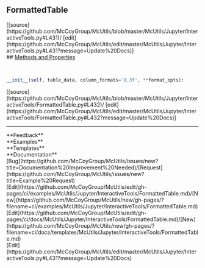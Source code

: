 ## <a id="McUtils.McUtils.Jupyter.InteractiveTools.FormattedTable">FormattedTable</a> 

<div class="docs-source-link" markdown="1">
[[source](https://github.com/McCoyGroup/McUtils/blob/master/McUtils/Jupyter/InteractiveTools.py#L431)/
[edit](https://github.com/McCoyGroup/McUtils/edit/master/McUtils/Jupyter/InteractiveTools.py#L431?message=Update%20Docs)]
</div>









<div class="collapsible-section">
 <div class="collapsible-section collapsible-section-header" markdown="1">
## <a class="collapse-link" data-toggle="collapse" href="#methods" markdown="1"> Methods and Properties</a> <a class="float-right" data-toggle="collapse" href="#methods"><i class="fa fa-chevron-down"></i></a>
 </div>
 <div class="collapsible-section collapsible-section-body collapse show" id="methods" markdown="1">
 
<a id="McUtils.McUtils.Jupyter.InteractiveTools.FormattedTable.__init__" class="docs-object-method">&nbsp;</a> 
```python
__init__(self, table_data, column_formats='8.3f', **format_opts): 
```
<div class="docs-source-link" markdown="1">
[[source](https://github.com/McCoyGroup/McUtils/blob/master/McUtils/Jupyter/InteractiveTools/FormattedTable.py#L432)/
[edit](https://github.com/McCoyGroup/McUtils/edit/master/McUtils/Jupyter/InteractiveTools/FormattedTable.py#L432?message=Update%20Docs)]
</div>
 </div>
</div>












---


<div markdown="1" class="text-secondary">
<div class="container">
  <div class="row">
   <div class="col" markdown="1">
**Feedback**   
</div>
   <div class="col" markdown="1">
**Examples**   
</div>
   <div class="col" markdown="1">
**Templates**   
</div>
   <div class="col" markdown="1">
**Documentation**   
</div>
   <div class="col" markdown="1">
   
</div>
   <div class="col" markdown="1">
   
</div>
   <div class="col" markdown="1">
   
</div>
</div>
  <div class="row">
   <div class="col" markdown="1">
[Bug](https://github.com/McCoyGroup/McUtils/issues/new?title=Documentation%20Improvement%20Needed)/[Request](https://github.com/McCoyGroup/McUtils/issues/new?title=Example%20Request)   
</div>
   <div class="col" markdown="1">
[Edit](https://github.com/McCoyGroup/McUtils/edit/gh-pages/ci/examples/McUtils/Jupyter/InteractiveTools/FormattedTable.md)/[New](https://github.com/McCoyGroup/McUtils/new/gh-pages/?filename=ci/examples/McUtils/Jupyter/InteractiveTools/FormattedTable.md)   
</div>
   <div class="col" markdown="1">
[Edit](https://github.com/McCoyGroup/McUtils/edit/gh-pages/ci/docs/McUtils/Jupyter/InteractiveTools/FormattedTable.md)/[New](https://github.com/McCoyGroup/McUtils/new/gh-pages/?filename=ci/docs/templates/McUtils/Jupyter/InteractiveTools/FormattedTable.md)   
</div>
   <div class="col" markdown="1">
[Edit](https://github.com/McCoyGroup/McUtils/edit/master/McUtils/Jupyter/InteractiveTools.py#L431?message=Update%20Docs)   
</div>
   <div class="col" markdown="1">
   
</div>
   <div class="col" markdown="1">
   
</div>
   <div class="col" markdown="1">
   
</div>
</div>
</div>
</div>